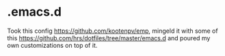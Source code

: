 # .emacs.d
Took this config https://github.com/kootenpv/emp, mingeld it with some of this https://github.com/hrs/dotfiles/tree/master/emacs.d and poured my own customizations on top of it. 
